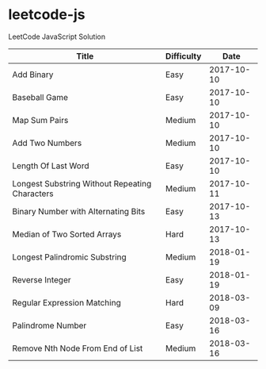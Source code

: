 # leetcode-js

LeetCode JavaScript Solution

| Title | Difficulty | Date |
| ----- | -------- | ---------- |
| Add Binary | Easy | 2017-10-10 |
| Baseball Game | Easy | 2017-10-10 |
| Map Sum Pairs | Medium | 2017-10-10 |
| Add Two Numbers | Medium | 2017-10-10 |
| Length Of Last Word | Easy | 2017-10-10 |
| Longest Substring Without Repeating Characters | Medium | 2017-10-11 |
| Binary Number with Alternating Bits | Easy | 2017-10-13 |
| Median of Two Sorted Arrays | Hard | 2017-10-13 |
| Longest Palindromic Substring | Medium | 2018-01-19 |
| Reverse Integer | Easy | 2018-01-19 |
| Regular Expression Matching | Hard | 2018-03-09 |
| Palindrome Number | Easy | 2018-03-16 |
| Remove Nth Node From End of List | Medium | 2018-03-16 |
